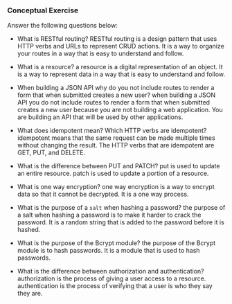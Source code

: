 ### Conceptual Exercise

Answer the following questions below:

- What is RESTful routing?
  RESTful routing is a design pattern that uses HTTP verbs and URLs to represent CRUD actions. It is a way to organize your routes in a way that is easy to understand and follow.

- What is a resource?
  a resource is a digital representation of an object. It is a way to represent data in a way that is easy to understand and follow.

- When building a JSON API why do you not include routes to render a form that when submitted creates a new user?
  when building a JSON API you do not include routes to render a form that when submitted creates a new user because you are not building a web application. You are building an API that will be used by other applications.

- What does idempotent mean? Which HTTP verbs are idempotent?
  idempotent means that the same request can be made multiple times without changing the result. The HTTP verbs that are idempotent are GET, PUT, and DELETE.

- What is the difference between PUT and PATCH?
  put is used to update an entire resource. patch is used to update a portion of a resource.
- What is one way encryption?
  one way encryption is a way to encrypt data so that it cannot be decrypted. It is a one way process.
- What is the purpose of a `salt` when hashing a password?
  the purpose of a salt when hashing a password is to make it harder to crack the password. It is a random string that is added to the password before it is hashed.
- What is the purpose of the Bcrypt module?
  the purpose of the Bcrypt module is to hash passwords. It is a module that is used to hash passwords.

- What is the difference between authorization and authentication?
  authorization is the process of giving a user access to a resource. authentication is the process of verifying that a user is who they say they are.

